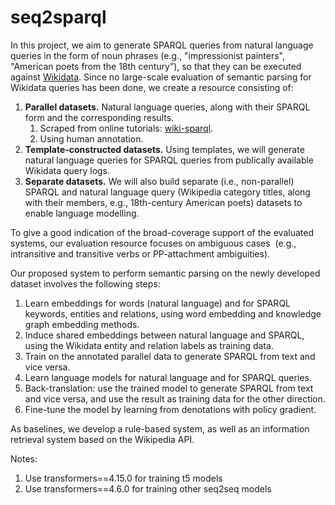 # seq2sparql

In this project, we aim to generate SPARQL queries from natural language queries in the form of noun phrases (e.g., "impressionist painters", "American poets from the 18th century”), so that they can be executed against [Wikidata](https://www.wikidata.org).
Since no large-scale evaluation of semantic parsing for Wikidata queries has been done, we create a resource consisting of:

1. **Parallel datasets.** Natural language queries, along with their SPARQL form and the corresponding results.
    1. Scraped from online tutorials: [wiki-sparql](https://github.com/coastalcph/wiki-sparql).
    2. Using human annotation.
1. **Template-constructed datasets.** Using templates, we will generate natural language queries for SPARQL queries from publically available Wikidata query logs. 
1. **Separate datasets.** We will also build separate (i.e., non-parallel) SPARQL and natural language query (Wikipedia category titles, along with their members, e.g., 18th-century American poets) datasets to enable language modelling.

To give a good indication of the broad-coverage support of the evaluated systems, our evaluation resource focuses on ambiguous cases  (e.g., intransitive and transitive verbs or PP-attachment ambiguities).

Our proposed system to perform semantic parsing on the newly developed dataset involves the following steps:

1. Learn embeddings for words (natural language) and for SPARQL keywords, entities and relations, using word embedding and knowledge graph embedding methods.
1. Induce shared embeddings between natural language and SPARQL, using the Wikidata entity and relation labels as training data.
1. Train on the annotated parallel data to generate SPARQL from text and vice versa.
1. Learn language models for natural language and for SPARQL queries.
1. Back-translation: use the trained model to generate SPARQL from text and vice versa, and use the result as training data for the other direction.
1. Fine-tune the model by learning from denotations with policy gradient.

As baselines, we develop a rule-based system, as well as an information retrieval system based on the Wikipedia API.

Notes:
1. Use transformers==4.15.0 for training t5 models
2. Use transformers==4.6.0 for training other seq2seq models